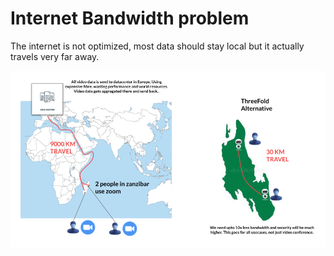 # Internet Bandwidth problem


The internet is not optimized, most data should stay local but it actually travels very far away.


![alt_text](img/internet_distance.png )

